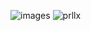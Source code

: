 ![images](https://github.com/samik1234/test123/assets/82882143/a4853932-9460-40f2-bce0-decada782e7f)
![prllx](https://github.com/samik1234/test123/assets/82882143/64aca449-93de-4bee-82f0-b4a206079f00)
